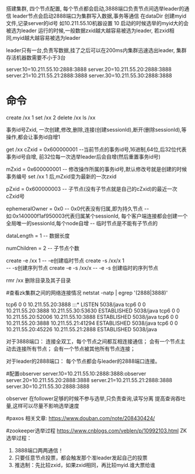 搭建集群, 四个节点配置, 
每个节点都会启动,3888端口负责节点间选举leader的通信
leader节点会启动2888端口为集群写入数据,事务等通信
在dataDir 创建myid文件,记录server的id号
如10.211.55.10机器设置 10
启动的时候选举的myid大的会被选为leader
运行的时候,一般数据zxid越大越容易被选为leader,
若zxid相同,myid越大越容易被选为leader

leader只有一台,负责写数据,挂了之后可以在200ms内集群迅速选出leader,
集群存活机器数需要不小于3台


server.10=10.211.55.10:2888:3888
server.20=10.211.55.20:2888:3888
server.21=10.211.55.21:2888:3888
server.30=10.211.55.30:2888:3888


# 命令
create /xx 1
set /xx 2
delete /xx
ls /xx

事务id号Zxid, 
一次创建,修改,删除,连接(创建sessionId),断开(删除sessionId),等操作,都会让事务id自增1

get /xx 
cZxid = 0x600000001 
        --当前节点的事务id号,16进制,64位,后32位代表事务id号自增,
          前32位每一次选举leader后会自增(然后重置事务id号)
          
mZxid = 0x600000001
        -- 修改操作所属的事务id号,默认修改号就是创建的时候事务编号
          set /xx 1  后,mZxid变为最新的一次zxid

pZxid = 0x600000003
        -- 子节点(没有子节点就是自己的cZxid)的最近一次cZxid号
        
ephemeralOwner = 0x0
        -- 0x0代表没有归属,即为持久节点
        -- 如:0x140000f1af950003代表归属某个sessionId,
            每个客户端连接都会创建一个全局唯一的sessionId,每个node自增
        -- 临时节点是不能有子节点的
        
        
dataLength = 1
        -- 数据长度
        
numChildren = 2
        -- 子节点个数
        
        
        
create -e /xx 1 
        -- -e创建临时节点
create -s /xx/x 1  
        -- -s创建序列节点
create -e -s /xx/x
        -- -e -s 创建临时的序列节点   
        
rmr /xx 删除目录及其子目录 

#查看zk集群之间的网络连接情况
netstat -natp | egrep '(2888|3888)'   

tcp6       0      0 10.211.55.20:3888       :::*                    LISTEN      5038/java
tcp6       0      0 10.211.55.20:3888       10.211.55.30:53630      ESTABLISHED 5038/java
tcp6       0      0 10.211.55.20:52006      10.211.55.10:3888       ESTABLISHED 5038/java
tcp6       0      0 10.211.55.20:3888       10.211.55.21:41294      ESTABLISHED 5038/java
tcp6       0      0 10.211.55.20:45226      10.211.55.21:2888       ESTABLISHED 5038/java          

对于3888端口：
连接全双工，每个节点之间都互相连接通信；
会有一个节点主动去连接所有节点；
会有一个节点被其他所有节点连接；

对于leader的2888端口：
每个节点都会与leader的2888端口连接。        

#配置observer
server.10=10.211.55.10:2888:3888:observer
server.20=10.211.55.20:2888:3888
server.21=10.211.55.21:2888:3888
server.30=10.211.55.30:2888:3888

observer 在follower足够的时候不参与选举,只负责查询,读写分离
提高查询吞吐量,这样可以尽量不影响选举速度


#paxos
相关文章: https://www.douban.com/note/208430424/

#zookeeper选举过程
https://www.cnblogs.com/veblen/p/10992103.html
ZK选举过程：
1. 3888端口两两通信！
2. 只要任意节点投票，都会触发那个准leader发起自己的投票
3. 推选制：先比较zxid，如果zxid相同，再比较myid.谁大票给谁